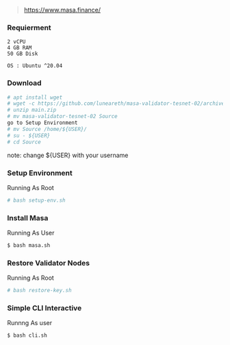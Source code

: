 > https://www.masa.finance/

### Requierment

```
2 vCPU
4 GB RAM
50 GB Disk

OS : Ubuntu ^20.04
```

### Download
```bash
# apt install wget
# wget -c https://github.com/luneareth/masa-validator-tesnet-02/archive/refs/heads/main.zip
# unzip main.zip
# mv masa-validator-tesnet-02 Source
go to Setup Environment
# mv Source /home/${USER}/
# su - ${USER}
# cd Source
```
note: change ${USER} with your username 

### Setup Environment
Running As Root
```bash
# bash setup-env.sh
```



### Install Masa
Running As User
```bash
$ bash masa.sh
```


### Restore Validator Nodes
Running As Root
```bash
# bash restore-key.sh 
```


### Simple CLI Interactive
Runnng As user
```bash
$ bash cli.sh
```
